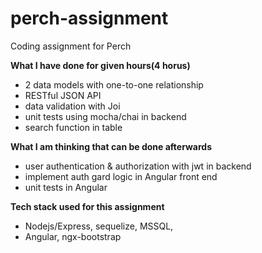 # perch-assignment
Coding assignment for Perch

**What I have done for given hours(4 horus)**
- 2 data models with one-to-one relationship
- RESTful JSON API
- data validation with Joi
- unit tests using mocha/chai in backend
- search function in table

**What I am thinking that can be done afterwards**
- user authentication & authorization with jwt in backend
- implement auth gard logic in Angular front end
- unit tests in Angular

**Tech stack used for this assignment**
- Nodejs/Express, sequelize, MSSQL,
- Angular, ngx-bootstrap
